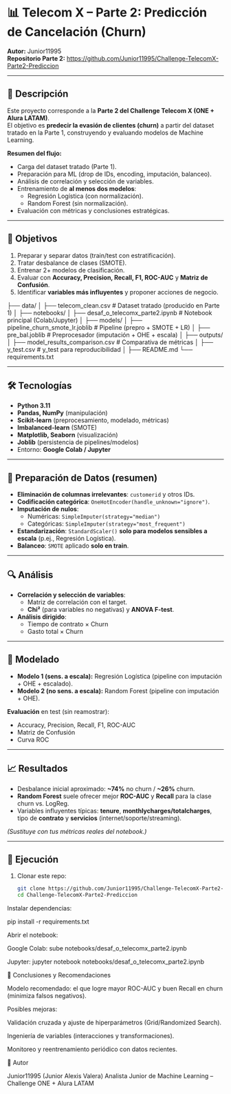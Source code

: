 # 📊 Telecom X – Parte 2: Predicción de Cancelación (Churn)

**Autor:** Junior11995  
**Repositorio Parte 2:** https://github.com/Junior11995/Challenge-TelecomX-Parte2-Prediccion

---

## 📌 Descripción
Este proyecto corresponde a la **Parte 2 del Challenge Telecom X (ONE + Alura LATAM)**.  
El objetivo es **predecir la evasión de clientes (churn)** a partir del dataset tratado en la Parte 1, construyendo y evaluando modelos de Machine Learning.

**Resumen del flujo:**
- Carga del dataset tratado (Parte 1).
- Preparación para ML (drop de IDs, encoding, imputación, balanceo).
- Análisis de correlación y selección de variables.
- Entrenamiento de **al menos dos modelos**:
  - Regresión Logística (con normalización).
  - Random Forest (sin normalización).
- Evaluación con métricas y conclusiones estratégicas.

---

## 🎯 Objetivos
1. Preparar y separar datos (train/test con estratificación).  
2. Tratar desbalance de clases (SMOTE).  
3. Entrenar 2+ modelos de clasificación.  
4. Evaluar con **Accuracy, Precision, Recall, F1, ROC-AUC** y **Matriz de Confusión**.  
5. Identificar **variables más influyentes** y proponer acciones de negocio.

├── data/
│ ├── telecom_clean.csv # Dataset tratado (producido en Parte 1)
│
├── notebooks/
│ ├── desaf_o_telecomx_parte2.ipynb # Notebook principal (Colab/Jupyter)
│
├── models/
│ ├── pipeline_churn_smote_lr.joblib # Pipeline (prepro + SMOTE + LR)
│ ├── pre_bal.joblib # Preprocesador (imputación + OHE + escala)
│
├── outputs/
│ ├── model_results_comparison.csv # Comparativa de métricas
│ ├── y_test.csv # y_test para reproducibilidad
│
├── README.md
└── requirements.txt


---

## 🛠️ Tecnologías
- **Python 3.11**
- **Pandas, NumPy** (manipulación)
- **Scikit-learn** (preprocesamiento, modelado, métricas)
- **Imbalanced-learn** (SMOTE)
- **Matplotlib, Seaborn** (visualización)
- **Joblib** (persistencia de pipelines/modelos)
- Entorno: **Google Colab / Jupyter**

---

## 🔧 Preparación de Datos (resumen)
- **Eliminación de columnas irrelevantes**: `customerid` y otros IDs.  
- **Codificación categórica**: `OneHotEncoder(handle_unknown="ignore")`.  
- **Imputación de nulos**:
  - Numéricas: `SimpleImputer(strategy="median")`
  - Categóricas: `SimpleImputer(strategy="most_frequent")`
- **Estandarización**: `StandardScaler()` **solo para modelos sensibles a escala** (p.ej., Regresión Logística).
- **Balanceo**: `SMOTE` aplicado **solo en train**.

---

## 🔍 Análisis
- **Correlación y selección de variables**:
  - Matriz de correlación con el target.
  - **Chi²** (para variables no negativas) y **ANOVA F-test**.
- **Análisis dirigido**:
  - Tiempo de contrato × Churn  
  - Gasto total × Churn  

---

## 🤖 Modelado
- **Modelo 1 (sens. a escala):** Regresión Logística (pipeline con imputación + OHE + escalado).  
- **Modelo 2 (no sens. a escala):** Random Forest (pipeline con imputación + OHE).  

**Evaluación** en test (sin reamostrar):  
- Accuracy, Precision, Recall, F1, ROC-AUC  
- Matriz de Confusión  
- Curva ROC

---

## 📈 Resultados
- Desbalance inicial aproximado: **~74%** no churn / **~26%** churn.  
- **Random Forest** suele ofrecer mejor **ROC-AUC** y **Recall** para la clase churn vs. LogReg.  
- Variables influyentes típicas: **tenure**, **monthlycharges/totalcharges**, tipo de **contrato** y **servicios** (internet/soporte/streaming).

*(Sustituye con tus métricas reales del notebook.)*

---

## 🚀 Ejecución
1. Clonar este repo:
   ```bash
   git clone https://github.com/Junior11995/Challenge-TelecomX-Parte2-Prediccion.git
   cd Challenge-TelecomX-Parte2-Prediccion

Instalar dependencias:

pip install -r requirements.txt


Abrir el notebook:

Google Colab: sube notebooks/desaf_o_telecomx_parte2.ipynb

Jupyter: jupyter notebook notebooks/desaf_o_telecomx_parte2.ipynb

🧠 Conclusiones y Recomendaciones

Modelo recomendado: el que logre mayor ROC-AUC y buen Recall en churn (minimiza falsos negativos).

Posibles mejoras:

Validación cruzada y ajuste de hiperparámetros (Grid/Randomized Search).

Ingeniería de variables (interacciones y transformaciones).

Monitoreo y reentrenamiento periódico con datos recientes.

👤 Autor

Junior11995 (Junior Alexis Valera)
Analista Junior de Machine Learning – Challenge ONE + Alura LATAM

